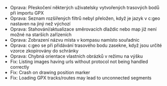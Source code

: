 ##
- Oprava: Přeskočení některých uživatelsky vytvořených trasových bodů při importu GPX
- Oprava: Seznam rozšířených filtrů nebyl přeložen, když je jazyk v c:geo nastaven na jiný než výchozí
- Oprava: Stahování/aktualizace směrovacích dlaždic nebo map již není možné na starších zařízeních
- Oprava: Zobrazení názvu místa v kompasu namísto souřadnic
- Oprava: c:geo se při přidávání trasového bodu zasekne, když jsou určité vzorce zkopírovány do schránky
- Oprava: Chybná orientace vlastních obrázků v režimu na výšku
- Fix: Listing images having urls without protocol not being handled correctly
- Fix: Crash on drawing position marker
- Fix: Loading GPX tracks/routes may lead to unconnected segments
